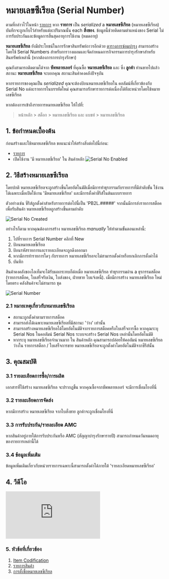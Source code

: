 <!-- add-breadcrumbs -->
# หมายเลขซีเรียล (Serial Number)

ตามที่กล่าวไว้ในหน้า [รายการ](/docs/user/manual/th/stock/item) หาก **รายการ** เป็น _serialized_ a
**หมายเลขซีเรียล** (หมายเลขซีเรียล) บันทึกจะถูกเก็บไว้สำหรับแต่ละปริมาณนั้น each
**สิ่งของ**. ข้อมูลนี้ช่วยติดตามตำแหน่งของ Serial
ไม่ การรับประกันและข้อมูลการสิ้นสุดอายุการใช้งาน (หมดอายุ)

**หมายเลขซีเรียล** ยังมีประโยชน์ในการรักษาสินทรัพย์ถาวรอีกด้วย [ตารางการซ่อมบำรุง](/docs/user/manual/th/support/maintenance-schedule) สามารถสร้างโดยใช้ Serial Numbers สำหรับการวางแผนและจัดกำหนดการกิจกรรมการบำรุงรักษาสำหรับสินทรัพย์เหล่านี้ (หากต้องการการบำรุงรักษา)

คุณยังสามารถติดตามได้จาก **ซัพพลายเออร์** ที่คุณซื้อ **หมายเลขซีเรียล** และ
ซึ่ง **ลูกค้า** ท่านขายไปแล้ว สถานะ **หมายเลขซีเรียล** จะบอกคุณ
สถานะสินค้าคงคลังปัจจุบัน

หากรายการของคุณเป็น _serialized_ คุณจะต้องป้อนหมายเลขซีเรียลใน
คอลัมน์ที่เกี่ยวข้องกับ Serial No แต่ละรายการในบรรทัดใหม่
คุณสามารถรักษารายการต่อเนื่องได้ทีละหน่วยโดยใช้หมายเลขซีเรียล

หากต้องการเข้าถึงรายการหมายเลขซีเรียล ให้ไปที่:
> หน้าหลัก > สต็อก > หมายเลขซีเรียล และ แบชท์ > หมายเลขซีเรียล

## 1. ข้อกำหนดเบื้องต้น
ก่อนสร้างและใช้หมายเลขซีเรียล ขอแนะนำให้สร้างสิ่งต่อไปนี้ก่อน:

* [รายการ](/docs/user/manual/th/stock/item)
* เปิดใช้งาน 'มี หมายเลขซีเรียล' ใน สินค้าหลัก
    ![Serial No Enabled](/docs/assets/img/stock/serial-no-enabled.png)


## 2. วิธีสร้างหมายเลขซีเรียล
โดยปกติ หมายเลขซีเรียลจะถูกสร้างขึ้นโดยอัตโนมัติเมื่อมีการทำธุรกรรมกับรายการที่มีลำดับขั้น ใช้งานได้เฉพาะเมื่อเปิดใช้งาน 'มีหมายเลขซีเรียล' และมีการตั้งค่าซีรีส์ในต้นแบบรายการ

ตัวอย่างเช่น ซีรีส์ถูกตั้งค่าสำหรับรายการต่อไปนี้เป็น 'PB2L.#####' จากนั้นมีการส่งรายการสต็อคเพื่อรับสินค้า หมายเลขซีเรียลถูกสร้างขึ้นตามลำดับ

![Serial No Created](/docs/assets/img/stock/serial-no-created.png)

อย่างไรก็ตาม หากคุณต้องการสร้าง หมายเลขซีเรียล _manually_ ให้ทำตามขั้นตอนเหล่านี้:

1. ไปที่รายการ Serial Number คลิกที่ New
1. ป้อนหมายเลขซีเรียล
1. ป้อนรหัสรายการและรายละเอียดจะถูกดึงออกมา
1. หากมีการทำรายการใดๆ กับรายการ หมายเลขซีเรียลจะไม่สามารถตั้งค่าหรือยกเลิกการตั้งค่าได้
1. บันทึก

สินค้าคงคลังของไอเท็มจะได้รับผลกระทบก็ต่อเมื่อ หมายเลขซีเรียล ทำธุรกรรมผ่าน a
ธุรกรรมสต็อค (รายการสต็อค, ใบเสร็จรับเงิน, ใบส่งของ, ฝ่ายขาย
ใบแจ้งหนี้). เมื่อมีการสร้าง หมายเลขซีเรียล ใหม่โดยตรง คลังสินค้าจะไม่สามารถ
ชุด

<img class="screenshot" alt="Serial Number" src="{{docs_base_url}}/assets/img/stock/serial-no.png">

### 2.1 หมายเหตุเกี่ยวกับหมายเลขซีเรียล

* สถานะถูกตั้งค่าตามรายการสต็อค
* สามารถส่งได้เฉพาะหมายเลขซีเรียลที่มีสถานะ 'ว่าง' เท่านั้น
* สามารถสร้างหมายเลขซีเรียลได้โดยอัตโนมัติจากรายการสต็อคหรือใบเสร็จการซื้อ หากคุณระบุ Serial Nos ในคอลัมน์ Serial Nos ระบบจะสร้าง Serial Nos เหล่านั้นโดยอัตโนมัติ
* หากระบุ หมายเลขซีเรียลจำนวนมาก ใน สินค้าหลัก คุณสามารถปล่อยให้คอลัมน์ หมายเลขซีเรียล ว่างใน รายการสต็อก / ใบเสร็จการขาย หมายเลขซีเรียลจะถูกตั้งค่าโดยอัตโนมัติจากซีรีส์นั้น

## 3. คุณสมบัติ
### 3.1 รายละเอียดการซื้อ/การผลิต
เอกสารที่ใช้สร้าง หมายเลขซีเรียล จะปรากฏขึ้น หากคุณซื้อจากซัพพลายเออร์ จะมีการเชื่อมโยงที่นี่

### 3.2 รายละเอียดการจัดส่ง
หากมีการสร้าง หมายเลขซีเรียล จากใบสั่งขาย ลูกค้าจะถูกเชื่อมโยงที่นี่

### 3.3 การรับประกัน/รายละเอียด AMC
หากสินค้าอยู่ภายใต้การรับประกันหรือ AMC (สัญญาบำรุงรักษารายปี) สามารถกำหนดวันหมดอายุของรายการเหล่านี้ได้

### 3.4 ข้อมูลเพิ่มเติม
ข้อมูลเพิ่มเติมเกี่ยวกับหน่วยรายการเฉพาะนี้สามารถตั้งค่าได้ภายใต้ 'รายละเอียดหมายเลขซีเรียล'

## 4. วีดีโอ
<div class="embed-container">
    <iframe src="https://www.youtube.com/embed/Q4tYKYTbVek" frameborder="0" allow="autoplay; encrypted-media" allowfullscreen>
    </iframe>
</div>

### 5. หัวข้อที่เกี่ยวข้อง
1. [Item Codification](/docs/user/manual/th/stock/articles/item-codification)
1. [รายการสินค้า](/docs/user/manual/th/stock/item-variants)
1. [การตั้งชื่อหมายเลขซีเรียล](/docs/user/manual/th/stock/articles/serial-no-naming)

